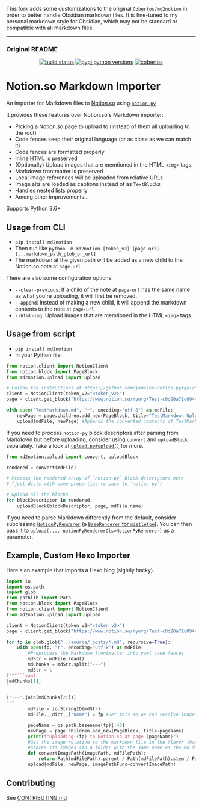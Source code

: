 This fork adds some customizations to the original `Cobertos/md2notion` in order to better handle Obsidian markdown files.
It is fine-tuned to my personal markdown style for Obsidian, which may not be standard or compatible with all markdown files.

---
### Original README

<p align="center">
    <a href="https://github.com/Cobertos/md2notion/actions" target="_blank"><img alt="build status" src="https://github.com/Cobertos/md2notion/workflows/Package%20Tests/badge.svg"></a>
    <a href="https://pypi.org/project/md2notion/" target="_blank"><img alt="pypi python versions" src="https://img.shields.io/pypi/pyversions/md2notion.svg"></a>
    <a href="https://cobertos.com" target="_blank"><img alt="cobertos" src="https://img.shields.io/badge/website-cobertos.com-888888.svg"></a>
</p>

# Notion.so Markdown Importer

An importer for Markdown files to [Notion.so](https://notion.so) using [`notion-py`](https://github.com/jamalex/notion-py)

It provides these features over Notion.so's Markdown importer:

* Picking a Notion.so page to upload to (instead of them all uploading to the root)
* Code fences keep their original language (or as close as we can match it)
* Code fences are formatted properly
* Inline HTML is preserved
* (Optionally) Upload images that are memtioned in the HTML `<img>` tags.
* Markdown frontmatter is preserved
* Local image references will be uploaded from relative URLs
* Image alts are loaded as captions instead of as `TextBlock`s
* Handles nested lists properly
* Among other improvements...

Supports Python 3.6+

## Usage from CLI

* `pip install md2notion`
* Then run like `python -m md2notion [token_v2] [page-url] [...markdown_path_glob_or_url]`
* The markdown at the given path will be added as a new child to the Notion.so note at `page-url`

There are also some configuration options:

* `--clear-previous`: If a child of the note at `page-url` has the same name as what you're uploading, it will first be removed.
* `--append`: Instead of making a new child, it will append the markdown contents to the note at `page-url`
* `--html-img`: Upload images that are memtioned in the HTML `<img>` tags.

## Usage from script

* `pip install md2notion`
* In your Python file:
```python
from notion.client import NotionClient
from notion.block import PageBlock
from md2notion.upload import upload

# Follow the instructions at https://github.com/jamalex/notion-py#quickstart to setup Notion.py
client = NotionClient(token_v2="<token_v2>")
page = client.get_block("https://www.notion.so/myorg/Test-c0d20a71c0944985ae96e661ccc99821")

with open("TestMarkdown.md", "r", encoding="utf-8") as mdFile:
    newPage = page.children.add_new(PageBlock, title="TestMarkdown Upload")
    upload(mdFile, newPage) #Appends the converted contents of TestMarkdown.md to newPage
```

If you need to process `notion-py` block descriptors after parsing from Markdown but before uploading, consider using `convert` and `uploadBlock` separately. Take a look at [`upload.py#upload()`](https://github.com/Cobertos/md2notion/blob/master/md2notion/upload.py) for more.

```python
from md2notion.upload import convert, uploadBlock

rendered = convert(mdFile)

# Process the rendered array of `notion-py` block descriptors here
# (just dicts with some properties to pass to `notion-py`)

# Upload all the blocks
for blockDescriptor in rendered:
    uploadBlock(blockDescriptor, page, mdFile.name)
```

If you need to parse Markdown differently from the default, consider subclassing [`NotionPyRenderer`](https://github.com/Cobertos/md2notion/blob/master/md2notion/NotionPyRenderer.py) (a [`BaseRenderer` for `mistletoe`](https://github.com/miyuchina/mistletoe)). You can then pass it to `upload(..., notionPyRendererCls=NotionPyRenderer)` as a parameter.

## Example, Custom Hexo Importer

Here's an example that imports a Hexo blog (slghtly hacky).

```python
import io
import os.path
import glob
from pathlib import Path
from notion.block import PageBlock
from notion.client import NotionClient
from md2notion.upload import upload

client = NotionClient(token_v2="<token_v2>")
page = client.get_block("https://www.notion.so/myorg/Test-c0d20a71c0944985ae96e661ccc99821")

for fp in glob.glob("../source/_posts/*.md", recursive=True):
    with open(fp, "r", encoding="utf-8") as mdFile:
        #Preprocess the Markdown frontmatter into yaml code fences
        mdStr = mdFile.read()
        mdChunks = mdStr.split("---")
        mdStr = \
f"""```yaml
{mdChunks[1]}
`` `

{'---'.join(mdChunks[2:])}
"""
        mdFile = io.StringIO(mdStr)
        mdFile.__dict__["name"] = fp #Set this so we can resolve images later

        pageName = os.path.basename(fp)[:40]
        newPage = page.children.add_new(PageBlock, title=pageName)
        print(f"Uploading {fp} to Notion.so at page {pageName}")
        #Get the image relative to the markdown file in the flavor that Hexo
        #stores its images (in a folder with the same name as the md file)
        def convertImagePath(imagePath, mdFilePath):
            return Path(mdFilePath).parent / Path(mdFilePath).stem / Path(imagePath)
        upload(mdFile, newPage, imagePathFunc=convertImagePath)
```

## Contributing
See [CONTRIBUTING.md](https://github.com/Cobertos/md2notion/blob/master/CONTRIBUTING.md)
